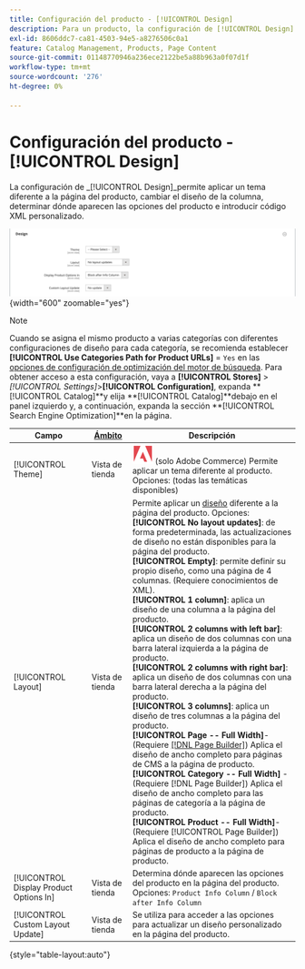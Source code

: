 ```yaml
---
title: Configuración del producto - [!UICONTROL Design]
description: Para un producto, la configuración de [!UICONTROL Design] le permite aplicar un tema diferente a una página de producto y cambiar el diseño.
exl-id: 8606ddc7-ca81-4503-94e5-a8276506c0a1
feature: Catalog Management, Products, Page Content
source-git-commit: 01148770946a236ece2122be5a88b963a0f07d1f
workflow-type: tm+mt
source-wordcount: '276'
ht-degree: 0%

---
```


# Configuración del producto - [!UICONTROL Design]

La configuración de _[!UICONTROL Design]_permite aplicar un tema diferente a la página del producto, cambiar el diseño de la columna, determinar dónde aparecen las opciones del producto e introducir código XML personalizado.

![Diseño](./assets/product-design-ee.png){width="600" zoomable="yes"}

>[!NOTE]
>
>Cuando se asigna el mismo producto a varias categorías con diferentes configuraciones de diseño para cada categoría, se recomienda establecer **[!UICONTROL Use Categories Path for Product URLs]** = `Yes` en las [opciones de configuración de optimización del motor de búsqueda](../configuration-reference/catalog/catalog.md#search-engine-optimization). Para obtener acceso a esta configuración, vaya a **[!UICONTROL Stores]** > _[!UICONTROL Settings]_>**[!UICONTROL Configuration]**, expanda **[!UICONTROL Catalog]**y elija **[!UICONTROL Catalog]**debajo en el panel izquierdo y, a continuación, expanda la sección **[!UICONTROL Search Engine Optimization]**en la página.

| Campo | [Ámbito](../getting-started/websites-stores-views.md#scope-settings) | Descripción |
|---|---|----|
| [!UICONTROL Theme] | Vista de tienda | ![Adobe Commerce](../assets/adobe-logo.svg) (solo Adobe Commerce) Permite aplicar un tema diferente al producto. Opciones: (todas las temáticas disponibles) |
| [!UICONTROL Layout] | Vista de tienda | Permite aplicar un [diseño](../content-design/page-layout.md) diferente a la página del producto. Opciones: <br/>**[!UICONTROL No layout updates]**: de forma predeterminada, las actualizaciones de diseño no están disponibles para la página del producto.<br/>**[!UICONTROL Empty]**: permite definir su propio diseño, como una página de 4 columnas. (Requiere conocimientos de XML). <br/>**[!UICONTROL 1 column]**: aplica un diseño de una columna a la página del producto.<br/>**[!UICONTROL 2 columns with left bar]**: aplica un diseño de dos columnas con una barra lateral izquierda a la página de producto. <br/>**[!UICONTROL 2 columns with right bar]**: aplica un diseño de dos columnas con una barra lateral derecha a la página del producto.<br/>**[!UICONTROL 3 columns]**: aplica un diseño de tres columnas a la página del producto. <br/>**[!UICONTROL Page -- Full Width]**- (Requiere [[!DNL Page Builder]](../page-builder/introduction.md)) Aplica el diseño de ancho completo para páginas de CMS a la página de producto.<br/>**[!UICONTROL Category -- Full Width]** - (Requiere [!DNL Page Builder]) Aplica el diseño de ancho completo para las páginas de categoría a la página de producto. <br/>**[!UICONTROL Product -- Full Width]**- (Requiere [!UICONTROL Page Builder]) Aplica el diseño de ancho completo para páginas de producto a la página de producto. |
| [!UICONTROL Display Product Options In] | Vista de tienda | Determina dónde aparecen las opciones del producto en la página del producto. Opciones: `Product Info Column` / `Block after Info Column` |
| [!UICONTROL Custom Layout Update] | Vista de tienda | Se utiliza para acceder a las opciones para actualizar un diseño personalizado en la página del producto. |

{style="table-layout:auto"}
